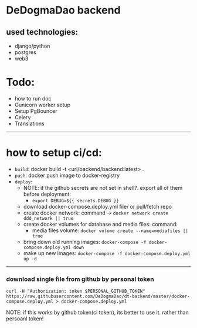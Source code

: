 # DeDogmaDao backend

## used technologies:
- django/python
- postgres
- web3

# Todo:
- how to run doc
- Gunicorn worker setup
- Setup PgBouncer
- Celery
- Translations

---

# how to setup ci/cd:
- `build`: docker build -t <url/backend/backend:latest> .
- `push`: docker push image to docker-registry
- `deploy`:
  - NOTE: if the github secrets are not set in shell?. export all of them before deployment:
    - `export DEBUG=${{ secrets.DEBUG }} `
  - download docker-compose.deploy.yml file/ or pull/fetch repo 
  - create docker network: command -> `docker network create ddd_network || true`
  - create docker volumes for database and media files: command:
    - media files volume: `docker volume create --name=mediafiles || true`
  - bring down old running images: `docker-compose -f docker-compose.deploy.yml down`
  - make up new images: `docker-compose -f docker-compose.deploy.yml up -d`
  
---
### download single file from github by personal token
`curl -H "Authorization: token $PERSONAL_GITHUB_TOKEN" https://raw.githubusercontent.com/DeDogmaDao/dt-backend/master/docker-compose.deploy.yml > docker-compose.deploy.yml`

NOTE: if this works by github token(ci token), its better to use it. rather than persoanl token!